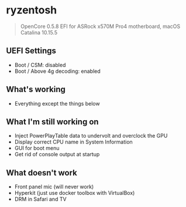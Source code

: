 # ryzentosh

> OpenCore 0.5.8 EFI for ASRock x570M Pro4 motherboard, macOS Catalina 10.15.5

## UEFI Settings

* Boot / CSM: disabled
* Boot / Above 4g decoding: enabled

## What's working

* Everything except the things below

## What I'm still working on

* Inject PowerPlayTable data to undervolt and overclock the GPU
* Display correct CPU name in System Information
* GUI for boot menu
* Get rid of console output at startup

## What doesn't work

* Front panel mic (will never work)
* Hyperkit (just use docker toolbox with VirtualBox)
* DRM in Safari and TV